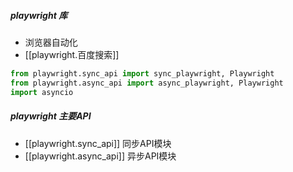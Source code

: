 ##### playwright 库
- 浏览器自动化
- [[playwright.百度搜索]]
```python
from playwright.sync_api import sync_playwright, Playwright
from playwright.async_api import async_playwright, Playwright
import asyncio
```
##### playwright 主要API
- [[playwright.sync_api]] 同步API模块
- [[playwright.async_api]] 异步API模块
